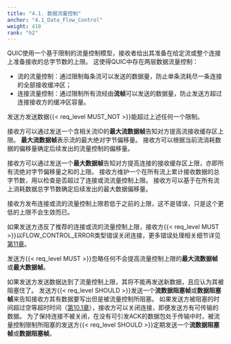 ```yaml
---
title: "4.1. 数据流量控制"
anchor: "4.1_Data_Flow_Control"
weight: 410
rank: "h2"
---
```


QUIC使用一个基于限制的流量控制模型，接收者给出其准备在给定流或整个连接上准备接收的总字节数的上限。
这使得QUIC中存在两层数据流量控制：
- 流的流量控制：通过限制每条流可以发送的数据量，防止单条流耗尽一条连接的全部接收缓冲区；
- 连接流量控制：通过限制所有流经由**流帧**可以发送的数据量，防止发送方超过连接接收方的缓冲区容量。

发送方发送数据{{< req_level MUST_NOT >}}能超过上述任何一个限制。

接收方可以通过发送一个含相关流ID的**最大流数据帧**告知对方提高流接收缓存区上限。
**最大流数据帧**表示流的最大绝对字节偏移量。
接收方可以根据当前流消耗数据的偏移量确定后续发出的流量控制的偏移量。

接收方可以通过发送一个**最大数据帧**告知对方提高连接的接收缓存区上限，亦即所有流绝对字节偏移量之和的上限。
接收方维护一个在所有流上累计接收数据的总字节数，用以检查是否超过了连接或流流量控制上限。
接收方可以基于在所有流上消耗数据总字节数确定后续发出的最大数据偏移量。

接收方发布连接或流的流量控制上限若低于之前的上限，这不是错误，只是这个更低的上限不会生效而已。

如果发送方违反了推荐的连接或流的流量控制上限，接收方{{< req_level MUST >}}以FLOW_CONTROL_ERROR类型错误关闭连接，更多错误处理相关细节详见[第11章]()。

发送方{{< req_level MUST >}}忽略任何不会提高流量控制上限的**最大流数据帧**或**最大数据帧**。

如果发送方发送数据达到了流量控制上限，其将不能再发送新数据，且应认为其被阻塞住了。
发送方{{< req_level SHOULD >}}发送一个**流数据阻塞帧**或**数据阻塞帧**来告知接收方其有数据要写出但是被流量控制所阻塞。
如果发送方被阻塞的时间超过空等超时时间（[第10.1章]()），接收方可以关闭连接，即便发送方有可传输的数据。
为了保持连接不被关闭，在没有可引发ACK的数据包处于传输中时，被流量控制限制所阻塞的发送方{{< req_level SHOULD >}}定期发送一个**流数据阻塞帧**或**数据阻塞帧**。
